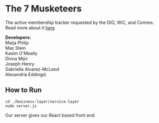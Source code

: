 # The 7 Musketeers 
The active membership tracker requested by the DIO, WiC, and Comms. Read more about it [here](https://www.notion.so/Project-Definition-13872d93e9d18088acfade585ccba52e)

**Developers:**\
Maija Philip\
Max Stein\
Kasim O'Meally\
Divna Mijić\
Joseph Henry\
Gabriella Alvarez-McLeod\
Alexandria Eddings\


## How to Run
```
cd ./business-layer/service-layer
node server.js
```

Our server gives our React based front end
